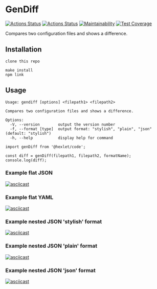 # GenDiff
[![Actions Status](https://github.com/mdx10/frontend-project-lvl2/workflows/hexlet-check/badge.svg)](https://github.com/mdx10/frontend-project-lvl2/actions)
[![Actions Status](https://github.com/mdx10/frontend-project-lvl2/workflows/Tests/badge.svg)](https://github.com/mdx10/frontend-project-lvl2/actions)
[![Maintainability](https://api.codeclimate.com/v1/badges/339fb1210bdb96486853/maintainability)](https://codeclimate.com/github/mdx10/frontend-project-lvl2/maintainability)
[![Test Coverage](https://api.codeclimate.com/v1/badges/339fb1210bdb96486853/test_coverage)](https://codeclimate.com/github/mdx10/frontend-project-lvl2/test_coverage)

Compares two configuration files and shows a difference.

Installation
------------

```
clone this repo

make install
npm link
```

Usage
-----

```
Usage: gendiff [options] <filepath1> <filepath2>

Compares two configuration files and shows a difference.

Options:
  -V, --version        output the version number
  -f, --format [type]  output format: "stylish", "plain", "json" (default: "stylish")
  -h, --help           display help for command
```

```
import genDiff from '@hexlet/code';

const diff = genDiff(filepath1, filepath2, formatName);
console.log(diff);
```

### Example flat JSON
[![asciicast](https://asciinema.org/a/TLWszE7rqKW8xmRhfnyk3Qs54.svg)](https://asciinema.org/a/TLWszE7rqKW8xmRhfnyk3Qs54)

### Example flat YAML
[![asciicast](https://asciinema.org/a/7Co7ctfETU1BYeWxF8dhAvuaB.svg)](https://asciinema.org/a/7Co7ctfETU1BYeWxF8dhAvuaB)

### Example nested JSON 'stylish' format
[![asciicast](https://asciinema.org/a/h4KrbV0MZh5uHbKhSBghQbkfj.svg)](https://asciinema.org/a/h4KrbV0MZh5uHbKhSBghQbkfj)

### Example nested JSON 'plain' format
[![asciicast](https://asciinema.org/a/W0fsgAtJpL2PlGiWhOI1ybXKK.svg)](https://asciinema.org/a/W0fsgAtJpL2PlGiWhOI1ybXKK)

### Example nested JSON 'json' format
[![asciicast](https://asciinema.org/a/tIPVAXsxTRMEqDKIKm2iQ2Cyw.svg)](https://asciinema.org/a/tIPVAXsxTRMEqDKIKm2iQ2Cyw)